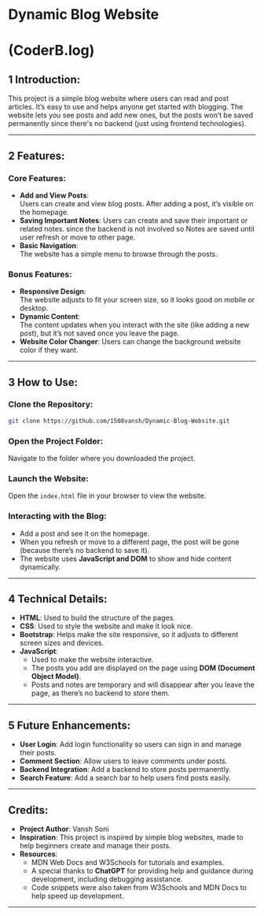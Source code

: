 # Dynamic Blog Website  
# (CoderB.log)

## 1 Introduction:  
This project is a simple blog website where users can read and post articles. It’s easy to use and helps anyone get started with blogging. The website lets you see posts and add new ones, but the posts won’t be saved permanently since there's no backend (just using frontend technologies).  

---

## 2 Features:  

### Core Features:  
- **Add and View Posts**:  
  Users can create and view blog posts. After adding a post, it’s visible on the homepage.  
- **Saving Important Notes**:
  Users can create and save their important or related notes. since the backend is not 
  involved so Notes are saved until user refresh or move to other page.
- **Basic Navigation**:  
  The website has a simple menu to browse through the posts.  

### Bonus Features:  
- **Responsive Design**:  
  The website adjusts to fit your screen size, so it looks good on mobile or desktop.  
- **Dynamic Content**:  
  The content updates when you interact with the site (like adding a new post), but it’s not saved once you leave the page.  
- **Website Color Changer**:
  Users can change the background website color if they want.
---

## 3 How to Use:  

### Clone the Repository:  
```bash
git clone https://github.com/1508vansh/Dynamic-Blog-Website.git  
```  

### Open the Project Folder:  
Navigate to the folder where you downloaded the project.  

### Launch the Website:  
Open the `index.html` file in your browser to view the website.  

### Interacting with the Blog:  
- Add a post and see it on the homepage.  
- When you refresh or move to a different page, the post will be gone (because there’s no backend to save it).  
- The website uses **JavaScript and DOM** to show and hide content dynamically.  

---

## 4 Technical Details:  
- **HTML**: Used to build the structure of the pages.  
- **CSS**: Used to style the website and make it look nice.  
- **Bootstrap**: Helps make the site responsive, so it adjusts to different screen sizes and devices.  
- **JavaScript**:  
  - Used to make the website interactive.  
  - The posts you add are displayed on the page using **DOM (Document Object Model)**.  
  - Posts and notes are temporary and will disappear after you leave the page, as there’s no backend to store them.  

---

## 5 Future Enhancements:  
- **User Login**: Add login functionality so users can sign in and manage their posts.  
- **Comment Section**: Allow users to leave comments under posts.  
- **Backend Integration**: Add a backend to store posts permanently.  
- **Search Feature**: Add a search bar to help users find posts easily.  

---

## Credits:  
- **Project Author**: Vansh Soni  
- **Inspiration**: This project is inspired by simple blog websites, made to help beginners create and manage their posts.  
- **Resources**:  
  - MDN Web Docs and W3Schools for tutorials and examples.  
  - A special thanks to **ChatGPT** for providing help and guidance during development, including debugging assistance.  
  - Code snippets were also taken from W3Schools and MDN Docs to help speed up development.  

---

